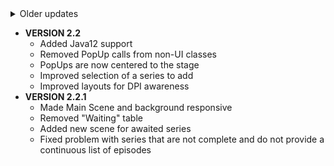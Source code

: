 <details><summary>Older updates</summary><p>

* Add Series
* Edit Series
* Delete Series
* TableView for starting, watching and waiting
* Added "Started"-Button to switch status of Series to "watching"
* Added + and - buttons to increase or decrease the episode number (switches to next season episode 1 when highest episode reached of current season)
* Added "All finished Series"-button to see a list of all series that got discontinued and that you watched all episodes of
* Added Information-button to get information like number of episodes, completion rate etc.
* Added "Discontinued"-button to change a series with no more new episodes from "waiting" to "ended"
* Added "New Episodes"-Button to add a new season to a series that had no more new episodes to watch
* **FIRST KINDA RELEASE**
* Added background pictures that change randomly when opening/going back to the MainMenu
* Function to get high contrast for labels regarding the background pic (not that good on some pictures)
* Linux-Support regarding `Paths` etc.
* BackUp every 24 hours for example on an external drive (Path at the moment not changeable)
* Added average Time of an episode to get wasted time on a series
* Added Description of a series
* Implemented TVDB-API
* Program that changes old `Series.json` to a new `Series.json`
* Get every page of episodes that a series has and add them all to the list
* Set `current` when translating old to new `Series.json`, otherwise set it on 1.1
* Order episodes regarding their Season and Episode
* Filter every season or episode that has 0/null in its epNumber/seasonNumber
* Sort series after percentage of completion
* Fixed `inc` and `dec`
* Add amount of wasted time (Info-Table)
* Description of series to Info-Table
* Added MenuBar
* Add a series with TVDB
* Get to choose between 5 possible series of TVDB to add
* Added Advanced Information
* Added banner to Advance Information and Selection
* Added basic movie support
* Added support for waiting series when there are empty seasons (now require an air date to get back into continue table and if not given they get from watching to waiting)
* Ended series do not get updated, you have to update them explicitly now
* BackUp can now get imported
* Added search for series (in already added series)
* Added Settings
* **VERSION 1.0**
    * Added option to force a BackUp
    * Series that get continued after they already got ended before are now automatically added back to the continuing series
* **VERSION 1.1**
    * Removed old Information screen in favor of advanced information screen
    * Custom main menu background picture support
* **VERSION 1.1.2**
    * Checking air dates after an update
    * PopUp informing you about (a) newly aired episode/s you can watch
* **VERSION 1.2 - Bugfixes and Enhancements**
    * Handling series with no episodes as a faulty series of TVDB
    * Enhancement of the selection screen
    * Fixed crash when no background picture is available
    * Main menu now uses a fallback image if there are none in the folder
    * Series not available on TVDB are now not failing the update anymore
* **VERSION 2.0 - RECODE**
    * Tidied up the code
    * Removed movie support
    * Added Gradle support
    * Changed background size aspects to 16:9 to support more resolutions
    * Background image folder for easier selection of own background pictures
    * Added option to set API-Key
    * Added a better PopUp
    * Added option to sort by name or by completion
    * Added selecting series via button press in main menu and deletion screen
    * Information button now works for all tables again
* **VERSION 2.0.1 - Minor fixes and changes**
    * Updated some FXML files
    * Fixed Windows charset (CP1252 to UTF-8)
    * Fixed invalid keystrokes to scroll
    * Removed unnecessary logins to TVDB
* **VERSION 2.0.2 - Fixed Windows related issues and a few bugs**
    * Fixed small bug when searching for series
    * Removed double PopUp when APIKey was missing
    * Fixed [Windows resizeable window bug](https://bugs.openjdk.java.net/browse/JDK-8089008)
* **VERSION 2.1**
    * Improved stability and code quality
    * Added time related order option
    * Added `About` screen
* **VERSION 2.1.1**
    * Added icon to PopUps
    * Changed main menu sizes
    * Changed date related and search related behaviour
* **VERSION 2.1.2**
    * Upgraded graphics for every scene
    * Improved file management
* **Version 2.1.3**
    * Added option to select a preferred language for the TVDB results
    * Improved way to delete series
    * Improved searching options
    * Minor layout/graphics changes and improvements
    * Added JavaDoc
    * New scenes now open centered to the old one
    * Program requests API Key via form if not set on start
    * Added validity check for API Key
    * Improved behaviour and design on first start
    
</p>
</details>

* **VERSION 2.2**
    * Added Java12 support
    * Removed PopUp calls from non-UI classes
    * PopUps are now centered to the stage
    * Improved selection of a series to add
    * Improved layouts for DPI awareness
* **VERSION 2.2.1**
    * Made Main Scene and background responsive
    * Removed "Waiting" table
    * Added new scene for awaited series
    * Fixed problem with series that are not complete and do not provide a continuous list of episodes